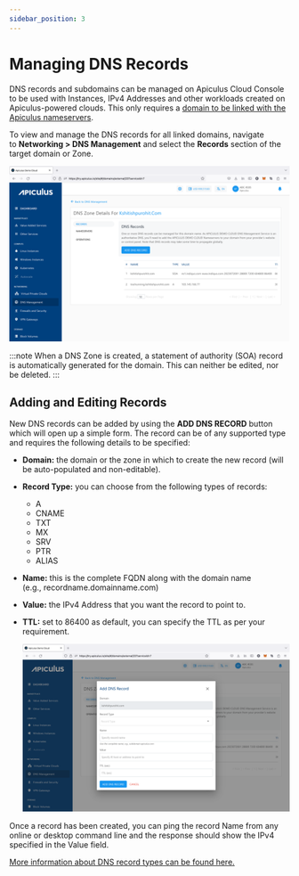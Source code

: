 ```yaml
---
sidebar_position: 3
---
```

# Managing DNS Records

DNS records and subdomains can be managed on Apiculus Cloud Console to be used with Instances, IPv4 Addresses and other workloads created on Apiculus-powered clouds. This only requires a [domain to be linked with the Apiculus nameservers](LinkingDomainstoApiculusCloudConsole).

To view and manage the DNS records for all linked domains, navigate to **Networking > DNS Management** and select the **Records** section of the target domain or Zone.

![Managing DNS Records](img/ManagingDNSRecords1.png)

:::note
	When a DNS Zone is created, a statement of authority (SOA) record is automatically generated for the domain. This can neither be edited, nor be deleted.
:::
## Adding and Editing Records

New DNS records can be added by using the **ADD DNS RECORD** button which will open up a simple form. The record can be of any supported type and requires the following details to be specified:

- **Domain:** the domain or the zone in which to create the new record (will be auto-populated and non-editable).
- **Record Type:** you can choose from the following types of records:
    - A
    - CNAME
    - TXT
    - MX
    - SRV
    - PTR
    - ALIAS
- **Name:** this is the complete FQDN along with the domain name (e.g., recordname.domainname.com)
- **Value:** the IPv4 Address that you want the record to point to.
- **TTL:** set to 86400 as default, you can specify the TTL as per your requirement.

	![Managing DNS Records](img/ManagingDNSRecords2.png)

Once a record has been created, you can ping the record Name from any online or desktop command line and the response should show the IPv4 specified in the Value field.

[More information about DNS record types can be found here.](https://ns1.com/resources/dns-types-records-servers-and-queries)


